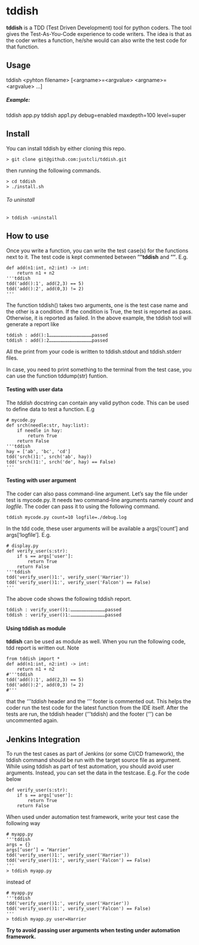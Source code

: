 # tddish
**tddish** is a TDD (Test Driven Development) tool for python coders. The tool gives the Test-As-You-Code experience to code writers. The idea is that as the coder writes a function, he/she would can also write the test code for that function.


## Usage
tddish \<pyhton filename\> [\<argname\>=\<argvalue\> \<argname\>=\<argvalue\> ...]

##### Example:
tddish app.py
tddish app1.py debug=enabled maxdepth=100 level=super

## Install
You can install tddish by either cloning this repo.
```
> git clone git@github.com:justcli/tddish.git
```
then running the following commands.
```
> cd tddish
> ./install.sh
```


###### To uninstall

```
> tddish -uninstall
```


## How to use
Once you write a function, you can write the test case(s) for the functions next to it. The test code is kept commented between **’’’tddish** and **’’’**. E.g.

```
def add(n1:int, n2:int) -> int:
    return n1 + n2
'''tddish
tdd('add():1', add(2,3) == 5)
tdd('add():2', add(0,3) != 2)
'''
```
The function tddish() takes two arguments, one is the test case name and the other is a condition. If the condition is True, the test is reported as pass. Otherwise, it is reported as failed. In the above example, the tddish tool will  generate a report like
```
tddish : add():1…………………………………………passed
tddish : add():2…………………………………………passed
```

All the print from your code is written to tddish.stdout and tddish.stderr files.

In case, you need to print something to the terminal from the test case, you can use the function tddump(str) funtion.


#### Testing with user data

The *tddish* docstring can contain any valid python code. This can be used to define data to test a function. E.g

```
# mycode.py
def srch(needle:str, hay:list):
    if needle in hay:
        return True
    return False
'''tddish
hay = ['ab', 'bc', 'cd']
tdd('srch()1:', srch('ab', hay))
tdd('srch()1:', srch('de', hay) == False)
'''
```

#### Testing with user argument
The coder can also pass command-line argument. Let’s say the file under test is mycode.py. It needs two command-line arguments namely *count* and *logfile*. The coder can pass it to using the following command.

`tddish mycode.py count=10 logfile=./debug.log`

In the tdd code, these user arguments will be available a args[‘count’] and args[‘logfile’]. E.g.

```
# display.py
def verify_user(s:str):
    if s == args['user']:
        return True
    return False
'''tddish
tdd('verify_user()1:', verify_user('Harrier'))
tdd('verify_user()1:', verify_user('Falcon') == False)
'''
```

The above code shows the following tddish report.

```
tddish : verify_user()1:…………………………………passed
tddish : verify_user()1:…………………………………passed
```

#### Using tddish as module
**tddish** can be used as module as well. When you run the following code, tdd report is written out. Note  

```
from tddish import *
def add(n1:int, n2:int) -> int:
    return n1 + n2
#'''tddish
tdd('add():1', add(2,3) == 5)
tdd('add():2', add(0,3) != 2)
#'''
```
that the *‘’’tddish* header and the *‘’’* footer is commented out. This helps the coder run the test code for the latest function from the IDE itself. After the tests are run, the tddish header (‘’’tddish) and the footer (‘’’) can be uncommented again.

## Jenkins Integration
To run the test cases as part of Jenkins (or some CI/CD framework), the tddish command should be run with the target source file as argument. While using tddish as part of test automation, you should avoid user arguments. Instead, you can set the data in the testcase. E.g. For the code below
```
def verify_user(s:str):
    if s == args['user']:
        return True
    return False
```
When used under automation test framework, write your test case the following way
```
# myapp.py
'''tddish
args = {}
args[‘user’] = ‘Harrier’
tdd('verify_user()1:', verify_user('Harrier'))
tdd('verify_user()1:', verify_user('Falcon') == False)
'''
> tddish myapp.py
```
instead of
```
# myapp.py
'''tddish
tdd('verify_user()1:', verify_user('Harrier'))
tdd('verify_user()1:', verify_user('Falcon') == False)
'''
> tddish myapp.py user=Harrier
```
**Try to avoid passing user arguments when testing under automation framework.**


